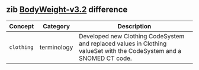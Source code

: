 ## zib [BodyWeight-v3.2](https://zibs.nl/wiki/BodyWeight-v3.2(2020EN)) difference

| Concept         | Category          | Description                             | 
|-----------------|-------------------|-----------------------------------------|
| `clothing`| terminology | Developed new Clothing CodeSystem and replaced values in Clothing valueSet with the CodeSystem and a SNOMED CT code. | 

